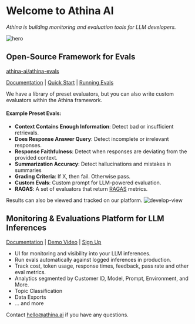 # Welcome to Athina AI

_Athina is building monitoring and evaluation tools for LLM developers._

![hero](https://github.com/athina-ai/.github/assets/7515552/c9da94de-8854-41ab-8f24-d4522b634c83)


## Open-Source Framework for Evals
[athina-ai/athina-evals](https://github.com/athina-ai/athina-evals)

[Documentation](https://docs.athina.ai/evals) | [Quick Start](https://docs.athina.ai/evals/quick_start) | [Running Evals](https://docs.athina.ai/evals/running_evals) 

We have a library of preset evaluators, but you can also write custom evaluators within the Athina framework. 

#### Example Preset Evals:

- **Context Contains Enough Information**: Detect bad or insufficient retrievals.
- **Does Response Answer Query**: Detect incomplete or irrelevant responses.
- **Response Faithfulness**: Detect when responses are deviating from the provided context.
- **Summarization Accuracy**: Detect hallucinations and mistakes in summaries
- **Grading Criteria**: If X, then fail. Otherwise pass.
- **Custom Evals**: Custom prompt for LLM-powered evaluation.
- **RAGAS**: A set of evaluators that return [RAGAS](https://github.com/explodinggradients/ragas) metrics.

Results can also be viewed and tracked on our platform.
![develop-view](https://github.com/athina-ai/.github/assets/7515552/5aaf9d9f-8462-45b2-81c9-946c800991fd)



## Monitoring & Evaluations Platform for LLM Inferences

[Documentation](https://docs.athina.ai/monitoring) | [Demo Video](https://bit.ly/athina-platform-demo) | [Sign Up](https://app.athina.ai)

- UI for monitoring and visibility into your LLM inferences.
- Run evals automatically against logged inferences in production.
- Track cost, token usage, response times, feedback, pass rate and other eval metrics.
- Analytics segmented by Customer ID, Model, Prompt, Environment, and More.
- Topic Classification
- Data Exports
- ... and more

Contact hello@athina.ai if you have any questions.

